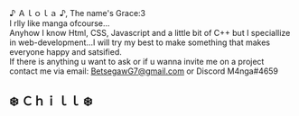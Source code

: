 ♪ Ａｌｏｌａ ♪, The name's Grace:3 <br>
I rlly like manga ofcourse...<br>
Anyhow I know Html, CSS, Javascript and a little bit of C++ but I speciallize in web-development...I will try my best to make something that makes everyone happy and satsified.<br>
If there is anything u want to ask or if u wanna invite me on a project contact me via email: BetsegawG7@gmail.com or Discord M4nga#4659
<br>
<h2>❄️ Ｃｈｉｌｌ ❄️</h2>


<!---
Manga-Man/Manga-Man is a ✨ special ✨ repository because its `README.md` (this file) appears on your GitHub profile.
You can click the Preview link to take a look at your changes.
--->
